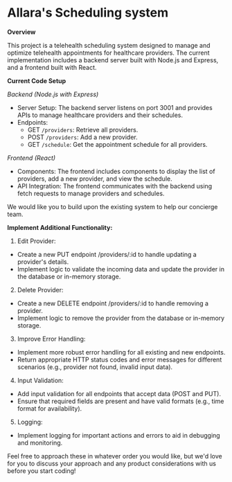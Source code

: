 # Allara's Scheduling system

**Overview**

This project is a telehealth scheduling system designed to manage and optimize telehealth appointments for healthcare providers. The current implementation includes a backend server built with Node.js and Express, and a frontend built with React.

**Current Code Setup**

_Backend (Node.js with Express)_	
- Server Setup: The backend server listens on port 3001 and provides APIs to manage healthcare providers and their schedules.
- Endpoints:
  - GET `/providers`: Retrieve all providers.
  - POST `/providers`: Add a new provider.
  - GET `/schedule`: Get the appointment schedule for all providers.

_Frontend (React)_
- Components: The frontend includes components to display the list of providers, add a new provider, and view the schedule.
- API Integration: The frontend communicates with the backend using fetch requests to manage providers and schedules.

We would like you to build upon the existing system to help our concierge team. 

**Implement Additional Functionality:**

1. Edit Provider:
- Create a new PUT endpoint /providers/:id to handle updating a provider's details.
- Implement logic to validate the incoming data and update the provider in the database or in-memory storage.
2. Delete Provider:
- Create a new DELETE endpoint /providers/:id to handle removing a provider.
- Implement logic to remove the provider from the database or in-memory storage.
3. Improve Error Handling:
- Implement more robust error handling for all existing and new endpoints.
- Return appropriate HTTP status codes and error messages for different scenarios (e.g., provider not found, invalid input data).
4. Input Validation:
- Add input validation for all endpoints that accept data (POST and PUT).
- Ensure that required fields are present and have valid formats (e.g., time format for availability).
5. Logging:
- Implement logging for important actions and errors to aid in debugging and monitoring.

Feel free to approach these in whatever order you would like, but we'd love for you to discuss your approach and any product considerations with us before you start coding!
